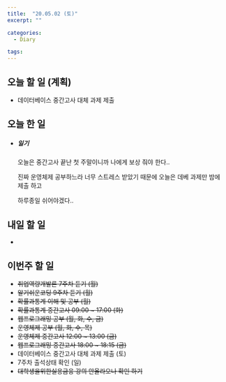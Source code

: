 ```yaml
---
title:  "20.05.02 (토)"
excerpt: ""

categories:
  - Diary

tags:
---
```


## 오늘 할 일 (계획)

- 데이터베이스 중간고사 대체 과제 제출


## 오늘 한 일

- ##### 일기

  오늘은 중간고사 끝난 첫 주말이니까 나에게 보상 줘야 한다..

  진짜 운영체제 공부하느라 너무 스트레스 받았기 때문에 오늘은 데베 과제만 밤에 제출 하고

  하루종일 쉬어야겠다..

## 내일 할 일

- 


## 이번주 할 일

- ~~취업역량개발론 7주차 듣기 (월)~~
- ~~알기쉬운코딩 9주차 듣기 (월)~~
- ~~확률과통계 이해 및 공부 (월)~~
- ~~확률과통계 중간고사 09:00 ~ 17:00 (화)~~
- ~~웹프로그래밍 공부 (월, 화, 수, 금)~~
- ~~운영체제 공부 (월, 화, 수, 목)~~
- ~~운영체제 중간고사 12:00 ~ 13:00 (금)~~
- ~~웹프로그래밍 중간고사 18:00 ~ 18:15 (금)~~
- 데이터베이스 중간고사 대체 과제 제출 (토)
- 7주차 출석상태 확인 (일)
- ~~대학생을위한실용금융 강의 안올라오나 확인 하기~~
